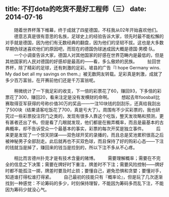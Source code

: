 title: 不打dota的吃货不是好工程师（三）
date: 2014-07-16
---
　　随着世界杯落下帷幕，终于成就了四星德国，不枉我从02年开始喜欢他们。
　　德意志真是很有意思的名族，足球史上的经验告诉大家，领先时最不能松懈的对手就是德国，因为他们有无数经典的翻盘，因为他们的坚韧不拔。这也是大多数早期伪球迷喜欢他们的原因吧，而现在的德国伪球迷成因大概是德国·男模·队。
　　一个小调查告诉大家，德国人对其他国家的好感在世界范畴内是最低的，但是其他国家的人民对德国的好感却是最高的——看，多么傲娇的民族。
　　扯回世界杯，除了精彩的足球，还有刺激的足彩。坡县的广告『I hope Germany wins. My dad bet all my savings on them.』被无数网友转载。足彩真是刺激，成就了多少百万富翁，在开赛前他们还是千万富翁呢。

　　稍微统计了一下我足彩的收支，下一倍的彩票花了60，赚回93，下多倍的彩票花了300，赚回20，看来注定是没有发横财的命啊。
　　想起去年foosball比赛取得亚军获得的号称价值30万的奖品——一注10块钱的刮刮乐，还真给我刮出了500块（结果请客吃饭花了700，真是亏大了）。周围有不少买彩票的，我也研究过一些彩票投注窍门之类的，发现有很多人靠这个吃饭，整天发攻略和预测，更有甚者还出了书。但是看了几眼就发现，他们都是在搬弄概率，而且是最基本的古典概率，却不告诉受众一个最基本的事实，彩票的每次开奖是独立事件。
　　后来更是发现了一个惊天阴谋——双色球开奖的录播的，而且总是奖池累积很高之后被神秘男子全部刮走。此后就再也不买双色球，而且保持了好的购彩心态——下注的钱就当是掉了，赚回来的钱当是捡到的，所以下注不多从不心疼。

　　相比而言德州扑克才是有技术含量的赌博。
　　需要理解概率；需要在不完全的信息之下决策；需要在牌好时下重注，牌差时不下注；需要风险控制——牌好时都不能孤注一掷，牌差时要及时止损；要懂自己，避免恐惧和贪婪；要懂对手，知道谁打得松谁打得紧。
　　自己最初的技能只有『概率论』，但是玩了几次逐渐找到一种感觉：不论筹码的多少，时刻保持理智，不能因为筹码多而乱下注，不能因为筹码少就没心气。